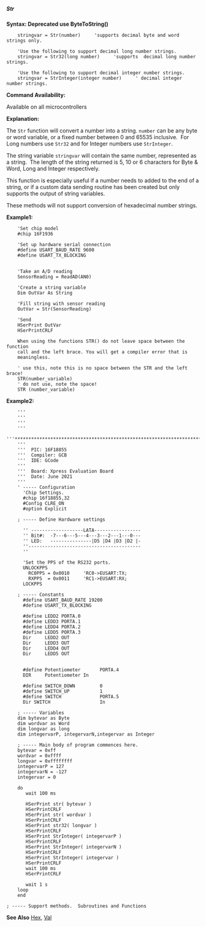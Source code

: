 <div class="section">

<div class="titlepage">

<div>

<div>

##### <span id="str"></span>Str

</div>

</div>

</div>

<span class="strong">**Syntax: Deprecated use ByteToString()**</span>

``` screen
    stringvar = Str(number)     'supports decimal byte and word strings only.

    'Use the following to support decimal long number strings.
    stringvar = Str32(long number)     'supports  decimal long number strings.

    'Use the following to support decimal integer number strings.
    stringvar = StrInteger(integer number)     ' decimal integer number strings.
```

<span class="strong">**Command Availability:**</span>

Available on all microcontrollers

<span class="strong">**Explanation:**</span>

The `Str` function will convert a number into a string. `number` can be
any byte or word variable, or a fixed number between 0 and 65535
inclusive.  For Long numbers use `Str32` and for Integer numbers use
`StrInteger`.

The string variable `stringvar` will contain the same number,
represented as a string.  The length of the string returned is 5, 10 or
6 characters for Byte & Word, Long and Integer respectively.

This function is especially useful if a number needs to added to the end
of a string, or if a custom data sending routine has been created but
only supports the output of string variables.  
  
These methods will not support conversion of hexadecimal number
strings.  
  
<span class="strong">**Example1:**</span>

``` screen
    'Set chip model
    #chip 16F1936

    'Set up hardware serial connection
    #define USART_BAUD_RATE 9600
    #define USART_TX_BLOCKING


    'Take an A/D reading
    SensorReading = ReadAD(AN0)

    'Create a string variable
    Dim OutVar As String

    'Fill string with sensor reading
    OutVar = Str(SensorReading)

    'Send
    HSerPrint OutVar
    HSerPrintCRLF

    When using the functions STR() do not leave space between the function
    call and the left brace. You will get a compiler error that is
    meaningless.

    ' use this, note this is no space between the STR and the left brace!
    STR(number_variable)
    ' do not use, note the space!
    STR (number_variable)
```

  
  
<span class="strong">**Example2:**</span>

``` screen
    '''
    '''
    '''
    '''
    '''************************************************************************
    '''
    '''  PIC: 16F18855
    '''  Compiler: GCB
    '''  IDE: GCode
    '''
    '''  Board: Xpress Evaluation Board
    '''  Date: June 2021
    '''
    ' ----- Configuration
      'Chip Settings.
      #chip 16f18855,32
      #Config CLRE_ON
      #option Explicit

    ; ----- Define Hardware settings

      '' -------------------LATA-----------------
      '' Bit#:  -7---6---5---4---3---2---1---0---
      '' LED:   ---------------|D5 |D4 |D3 |D2 |-
      ''-----------------------------------------
      ''

      'Set the PPS of the RS232 ports.
      UNLOCKPPS
        RC0PPS = 0x0010     'RC0->EUSART:TX;
        RXPPS  = 0x0011     'RC1->EUSART:RX;
      LOCKPPS

    ; ----- Constants
      #define USART_BAUD_RATE 19200
      #define USART_TX_BLOCKING

      #define LEDD2 PORTA.0
      #define LEDD3 PORTA.1
      #define LEDD4 PORTA.2
      #define LEDD5 PORTA.3
      Dir     LEDD2 OUT
      Dir     LEDD3 OUT
      Dir     LEDD4 OUT
      Dir     LEDD5 OUT


      #define Potentiometer       PORTA.4
      DIR     Potentiometer In

      #define SWITCH_DOWN         0
      #define SWITCH_UP           1
      #define SWITCH              PORTA.5
      Dir SWITCH                  In

    ; ----- Variables
    dim bytevar as Byte
    dim wordvar as Word
    dim longvar as long
    dim integervarP, integervarN,integervar as Integer

    ; ----- Main body of program commences here.
    bytevar = 0xff
    wordvar = 0xffff
    longvar = 0xffffffff
    integervarP = 127
    integervarN = -127
    integervar = 0

    do
       wait 100 ms

       HSerPrint str( bytevar )
       HSerPrintCRLF
       HSerPrint str( wordvar )
       HSerPrintCRLF
       HSerPrint str32( longvar )
       HSerPrintCRLF
       HSerPrint StrInteger( integervarP )
       HSerPrintCRLF
       HSerPrint StrInteger( integervarN )
       HSerPrintCRLF
       HSerPrint StrInteger( integervar )
       HSerPrintCRLF
       wait 100 ms
       HSerPrintCRLF

       wait 1 s
    loop
    end

; ----- Support methods.  Subroutines and Functions
```

  
  
<span class="strong">**See Also**</span>
<a href="hex" class="link" title="Hex">Hex</a>,
<a href="val" class="link" title="Val">Val</a>

</div>

